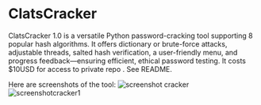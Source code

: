 # ClatsCracker
ClatsCracker 1.0 is a versatile Python password-cracking tool supporting 8 popular hash algorithms. It offers dictionary or brute-force attacks, adjustable threads, salted hash verification, a user-friendly menu, and progress feedback—ensuring efficient, ethical password testing. It costs $10USD for access to private repo . See README.

Here are screenshots of the tool:
![screenshot cracker](https://github.com/user-attachments/assets/ae714282-cbf4-4f7c-a965-581f6c420208)
![screenshotcracker1](https://github.com/user-attachments/assets/897ffc71-e740-4833-9f31-a81e55cdc83a)
